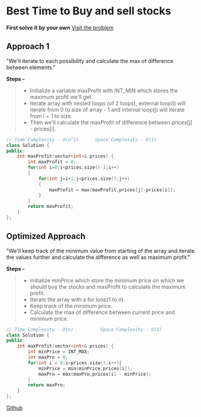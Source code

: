 # Best Time to Buy and sell stocks

**First solve it by your own** [Visit the problem](https://leetcode.com/problems/best-time-to-buy-and-sell-stock/)

## Approach 1

"We'll iterate to each possibility and calculate the max of difference between elements."

**Steps -**

> - Initialize a variable maxProfit with INT_MIN which stores the maximum profit we'll get.
> - Iterate array with nested loops (of 2 loops), external loop(i) will iterate from 0 to size of array - 1 and internal loop(j) will iterate from i + 1 to size.
> - Then we'll calculate the maxProfit of difference between prices[j] - prices[i].

```cpp
// Time Complexity - O(n^2)      Space Complexity - O(1)
class Solution {
public:
    int maxProfit(vector<int>& prices) {
        int maxProfit = 0;
        for(int i=0;i<prices.size()-1;i++)
        {
            for(int j=i+1;j<prices.size();j++)
            {
                maxProfit = max(maxProfit,prices[j]-prices[i]);
            }
        }
        return maxProfit;
    }
};
```

## Optimized Approach

"We'll keep track of the minimum value from starting of the array and iterate the values further and calculate the difference as well as maximum profit."

**Steps -**
> - Initialize minPrice which store the minimum price on which we should buy the stocks and maxProfit to calculate the maximum profit.
> - Iterate the array with a for loop(1 to n).
> - Keep track of the minimum price.
> - Calculate the max of difference between current price and minimum price.

```cpp
// Time Complexity - O(n)          Space Complexity - O(1)
class Solution {
public:
    int maxProfit(vector<int>& prices) {
        int minPrice = INT_MAX;
        int maxPro = 0;
        for(int i = 0;i<prices.size();i++){
            minPrice = min(minPrice,prices[i]);
            maxPro = max(maxPro,prices[i] - minPrice);
        }
        return maxPro;
    }
};
```

[Github](https://github.com/Hg03/)
